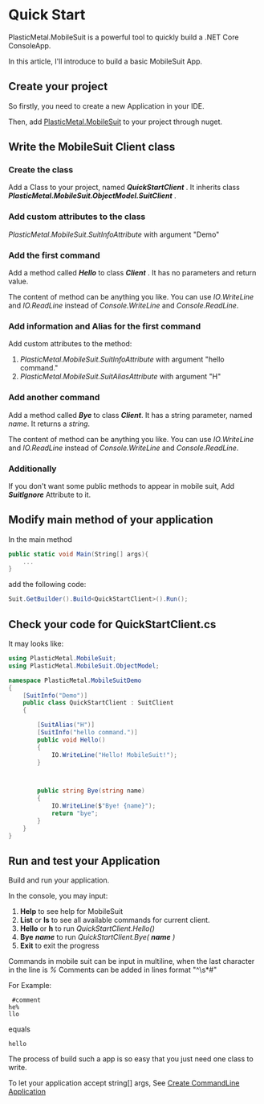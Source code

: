 # Quick Start

PlasticMetal.MobileSuit is a powerful tool to quickly build a .NET Core ConsoleApp.

In this article, I'll introduce to build a basic MobileSuit App.

## Create your project

So firstly, you need to create a new Application in your IDE.

Then, add [PlasticMetal.MobileSuit](https://www.nuget.org/packages/PlasticMetal.MobileSuit/) to your project through nuget.

## Write the MobileSuit Client class

### Create the class

Add a Class to your project, named ***QuickStartClient*** . It inherits class ***PlasticMetal.MobileSuit.ObjectModel.SuitClient*** .

### Add custom attributes to the class

*PlasticMetal.MobileSuit.SuitInfoAttribute* with argument "Demo"

### Add the first command

Add a method called ***Hello*** to class ***Client*** . It has no parameters and return value.

 The content of method can be anything you like. You can use *IO.WriteLine* and *IO.ReadLine* instead of *Console.WriteLine* and *Console.ReadLine*.

### Add information and Alias for the first command

Add custom attributes to the method:

1. *PlasticMetal.MobileSuit.SuitInfoAttribute* with argument "hello command."
2. *PlasticMetal.MobileSuit.SuitAliasAttribute* with argument "H"

### Add another command

Add a method called ***Bye*** to class ***Client***. It has a string parameter, named *name*. It returns a *string*.

 The content of method can be anything you like. You can use *IO.WriteLine* and *IO.ReadLine* instead of *Console.WriteLine* and *Console.ReadLine*.

### Additionally

If you don't want some public methods to appear in mobile suit, Add ***SuitIgnore*** Attribute to it.

## Modify main method of your application

In the main method

``` csharp
public static void Main(String[] args){
    ...
}
```

add the following code:

``` csharp
Suit.GetBuilder().Build<QuickStartClient>().Run();
```

## Check your code for QuickStartClient.cs

It may looks like:

``` csharp
using PlasticMetal.MobileSuit;
using PlasticMetal.MobileSuit.ObjectModel;

namespace PlasticMetal.MobileSuitDemo
{
    [SuitInfo("Demo")]
    public class QuickStartClient : SuitClient
    {

        [SuitAlias("H")]
        [SuitInfo("hello command.")]
        public void Hello()
        {
            IO.WriteLine("Hello! MobileSuit!");
        }



        public string Bye(string name)
        {
            IO.WriteLine($"Bye! {name}");
            return "bye";
        }
    }
}


```

## Run and test your Application

Build and run your application.

In the console, you may input:

1. **Help** to see help for MobileSuit
2. **List** or **ls** to see all available commands for current client.
3. **Hello** or **h** to run *QuickStartClient.Hello()*
4. **Bye** ***name*** to run *QuickStartClient.Bye(* ***name*** *)*
5. **Exit** to exit the progress

Commands in mobile suit can be input in multiline, when the last character in the line is *%*
Comments can be added in lines format "^\s*#"

For Example:

``` MobileSuitScript
 #comment
he%
llo
```

equals

``` MobileSuitScript
hello
```

The process of build such a app is so easy that you just need one class to write.

To let your application accept string[] args, See [Create CommandLine Application](./CreateCommandLineApplication.html)
